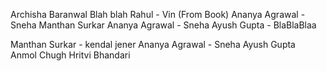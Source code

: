 
Archisha Baranwal
Blah blah
Rahul - Vin (From Book)
Ananya Agrawal - Sneha
Manthan Surkar
Ananya Agrawal - Sneha
Ayush Gupta - BlaBlaBlaa


Manthan Surkar - kendal jener
Ananya Agrawal - Sneha
Ayush Gupta<br>
Anmol Chugh
Hritvi Bhandari